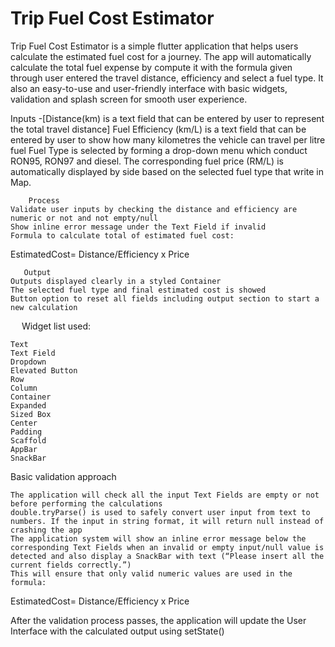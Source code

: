 # Trip Fuel Cost Estimator

Trip Fuel Cost Estimator is a simple flutter application that helps users calculate the estimated fuel cost for a journey. The app will automatically calculate the total fuel expense by compute it with the formula given through user entered the travel distance, efficiency and select a fuel type. It also an easy-to-use and user-friendly interface with basic widgets, validation and splash screen for smooth user experience.


Inputs
	-[Distance(km) is a text field that can be entered by user to represent the total travel distance]
	Fuel Efficiency (km/L) is a text field that can be entered by user to show how many kilometres the vehicle can travel per litre fuel
	Fuel Type is selected by forming a drop-down menu which conduct RON95, RON97 and diesel. The corresponding fuel price (RM/L) is automatically displayed by side based on the selected fuel type that write in Map.

        Process
	Validate user inputs by checking the distance and efficiency are numeric or not and not empty/null
	Show inline error message under the Text Field if invalid 
	Formula to calculate total of estimated fuel cost:
EstimatedCost=  Distance/Efficiency  x Price 

       Output
	Outputs displayed clearly in a styled Container
	The selected fuel type and final estimated cost is showed
	Button option to reset all fields including output section to start a new calculation  
 
       Widget list used:

	Text
	Text Field
	Dropdown
	Elevated Button
	Row
	Column
	Container
	Expanded
	Sized Box
	Center 
	Padding
	Scaffold
	AppBar
	SnackBar

Basic validation approach

	The application will check all the input Text Fields are empty or not before performing the calculations
	double.tryParse() is used to safely convert user input from text to numbers. If the input in string format, it will return null instead of crashing the app
	The application system will show an inline error message below the corresponding Text Fields when an invalid or empty input/null value is detected and also display a SnackBar with text (“Please insert all the current fields correctly.”)
	This will ensure that only valid numeric values are used in the formula:
EstimatedCost=  Distance/Efficiency  x Price

After the validation process passes, the application will update the User Interface with the calculated output using setState()

 


